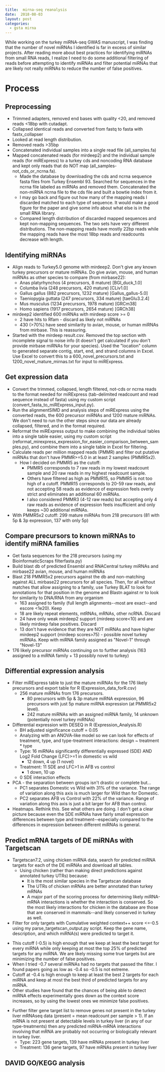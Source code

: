 ```yaml
---
title:  mirna-seq reanalysis
date:  2018-08-03
layout: post
categories:
  - gsta mirna
---
```


While working on the turkey miRNA-seq GWAS manuscript, I was finding that the number of novel miRNAs I identified is far in excess of similar projects. After reading more about best practices for identifying miRNAs from small RNA reads, I realize I need to do some additional filtering of reads before attempting to identify miRNAs and filter potential miRNAs that are likely not really miRNAs to reduce the number of false positives.

# Process

## Preprocessing
  * Trimmed adapters, removed end bases with quality <20, and removed reads <18bp with cutadapt.
  * Collapsed identical reads and converted from fastq to fasta with fastx_collapser
  * Looked at read length distribution.
  * Removed reads >35bp
  * Concatenated individual samples into a single read file (all_samples.fa)
  * Mapped concatenated reads (for mirdeep2) and the individual sample reads (for miRExpress) to a turkey cds and noncoding RNA database and kept only reads that do NOT map (all_samples-not_cds_or_ncrna.fa).
    - Made the database by downloading the cds and ncrna sequence fasta files from Turkey Ensembl 93. Searched for sequences in the ncrna file labeled as miRNAs and removed them. Concatenated the non-miRNA ncrna file to the cds file and built a bowtie index from it.
    - I may go back and figure out how many of the mapping reads I discarded matched to each type of sequence. It would make a good figure for the paper and give some info about what else is in the small RNA library.
    - Compared length distribution of discarded mapped sequences and kept non-mapping sequences. The two sets have very different distributions. The non-mapping reads have mostly 22bp reads while the mapping reads have the most 18bp reads and readcounts decrease with length.

## Identifying miRNAs
  * Align reads to Turkey5.0 genome with mirdeep2. Don't give any known turkey precursors or mature miRNAs. Do give avian, mouse, and human miRNAs as other species to compare (from mirbase22):
    - Anas platyrhynchos (4 precursors, 8 mature) [BGI_duck_1.0]
    - Columba livia (248 precursors, 420 mature) [CLiv1.0]
    - Gallus gallus (882 precursors, 1232 mature) [Gallus_gallus-5.0]
    - Taeniopygia guttata (247 precursors, 334 mature) [taeGlu3.2.4]
    - Mus musculus (1234 precursors, 1978 mature) [GRCm38]
    - Homo sapiens (1917 precursors, 2654 mature) [GRCh38]
  * mirdeep2 identified 600 miRNAs with mirdeep score >= 0
    - 2 have hits to Rfam - discard as likely not miRNAs
    - 430 (>70%) have seed similarity to avian, mouse, or human miRNAs from mirbase. This is reassuring.
  * Started with the mirdeep result.csv. Removed the top section with incomplete signal to noise info (it doesn't get calculated if you don't provide mirbase miRNAs for your species). Used the "location" column to generated separate contig, start, end, and strand columns in Excel. Use Excel to convert this to a 600_novel_precursors.txt and 1200_novel_mature_mirnas.txt for input to miRExpress.

## Get expression data
  * Convert the trimmed, collapsed, length filtered, not-cds or ncrna reads to the format needed for miRExpress (tab-delimited readcount and read sequence instead of fasta) using my custom script (convert_fasta_to_miRExpress_input.py).
  * Run the alignmentSIMD and analysis steps of miRExpress using the converted reads, the 600 precursor miRNAs and 1200 mature miRNAs. We don't need to run the other steps since our data are already collapsed, filtered, and in the format required.
  * Reformat the miRExpress output to make combining the individual tables into a single table easier, using my custom script (reformat_mirexpress_expression_for_easier_comparison_between_samples.py), and combine them into a single table in Excel for filtering.
  * Calculate reads per million mapped reads (PMMR) and filter out putative miRNAs that don't have PMMR>=5.0 in at least 2 samples (PMMR5x2).
    - How I decided on PMMR5 as the cutoff:
      - PMMR5 corresponds to 7 raw reads in my lowest readcount sample and 20 raw reads in my highest readcount sample.
      - Others have filtered as high as PMMR15, so PMMR5 is not too high of a cutoff. PMMR15 corresponds to 20-59 raw reads, and not accepting 58 reads as evidence of expression feels overly strict and eliminates an additional 60 miRNAs.
      - I also considered PMMR3 (4-12 raw reads) but accepting only 4 raw reads as evidence of expression feels insufficient and only keeps ~30 additional miRNAs.
  * With PMMR5x2 cutoff: 299 mature miRNAs from 218 precursors (81 with 5p & 3p expression, 137 with only 5p)

## Compare precursors to known miRNAs to identify miRNA families
  * Get fasta sequences for the 218 precursors (using my BioinformaticScraps filterfasta.py)
  * Build blast db of predicted Ensembl and RNACentral turkey miRNAs and mirbase22 avian, mouse, and human miRNAs
  * Blast 218 PMMR5x2 precursors against the db and non-matching against ALL mirbase22 precursors for all species. Then, for all without matches that allow assigning to a family, use Turkey BLAT to look for annotations for that position in the genome and Blastn against nr to look for similarity to DNA/RNA from any organism
    - 163 assigned to family (full length alignments--most are exact--and escore <1e20). Keep
    - 18 are likely repeat elements, mtRNAs, mRNAs, other ncRNA. Discard
    - 24 have only weak mirdeep2 support (mirdeep score<10) and are likely mirdeep false positives. Discard
    - 13 don't have evidence that they are NOT miRNAs and have higher mirdeep2 support (mirdeep scores>75) - possible novel turkey miRNAs. Keep with miRNA family assigned as "Novel-1"  through "Novel-13"
  * 176 likely precursor miRNAs continuing on to further analysis (163 assigned to a miRNA family + 13 possibly novel to turkey)

## Differential expression analysis
  * Filter miRExpress table to just the mature miRNAs for the 176 likely precursors and export table for R (Expression_data_forR.csv)
    - 256 mature miRNAs from 176 precursors.
      - 80 precursors with 5p & 3p mature miRNA expression, 96 precursors with just 5p mature miRNA expression (at PMMR5x2 level).
      - 242 mature miRNAs with an assigned miRNA family, 14 unknown (potentially novel turkey miRNAs)
  * Differential expression with DESEQ in R (Expression_Analysis.R)
    - BH adjusted significance cutoff = 0.05
    - Analyzing with an ANOVA-like model so we can look for effects of treatment, type, and type-treatment interactions: design \~ treatment \* type
    - Type: 16 miRNAs significantly differentially expressed (SDE) AND Log2 Fold Change (LFC)>=1 in domestic vs wild
      - 12 down, 4 up (1 novel)
    - Treatment: 11 SDE and LFC>1 in AFB vs control
      - 1 down, 10 up
    - 0 SDE interaction effects
  * PCA - the separation between groups isn't drastic or complete but...
    - PC1 separates Domestic vs Wild with 31% of the variance. The range of variation along this axis is much larger for Wild than for Domestic.
    - PC2 separates AFB vs Control with 22% of the variance. Range of variation along this axis is just a bit larger for AFB than control.
  * Heatmaps. Rethink this. See what others are doing. I don't get a clear picture because even the SDE miRNAs have fairly small expression differences between type and treatment--especially compared to the differences in expression between different miRNAs is general.

## Predict mRNA targets of DE miRNAs with Targetscan
  * Targetscan7.2, using chicken miRNA data, search for predicted miRNA targets for each of the DE miRNAs and download all tables.
    - Using chicken (rather than making direct predictions against annotated turkey UTRs) because:
      - It is the most similar species in the Targetscan database
      - The UTRs of chicken mRNAs are better annotated than turkey mRNAs
      - A major part of the scoring process for determining likely miRNA-mRNA interactions is whether the interaction is conserved. So the most likely interactions for chicken in the database are those that are conserved in mammals--and likely conserved in turkey as well.
  * Filter for only targets with Cumulative weighted context++ score <=-0.5 using my parse_targetscan_output.py script. Keep the gene name, description, and which miRNA(s) were predicted to target it.
  - This cutoff (-0.5) is high enough that we keep at least the best target for every miRNA while only keeping at most the top 25% of predicted targets for any miRNA. We are likely missing some true targets but are minimizing the number of false positives.
  - When I tried -0.7 several miRNAs had no targets that passed the filter. I found papers going as low as -0.4 so -0.5 is not extreme.
  - Cutoff at -0.4 is high enough to keep at least the best 2 targets for each miRNA and keep at most the best third of predicted targets for any miRNA.
  - Other studies have found that the chances of being able to detect miRNA effects experimentally goes down as the context score increases, so by using the lowest ones we minimize false positives.
  * Further filter gene target list to remove genes not present in the turkey liver mRNAseq data (present = mean readcount per sample > 1). If an mRNA is not present at detectable levels in turkey liver (in any of our type-treatments) then any predicted miRNA-mRNA interactions involving that mRNA are probably not occurring or biologically relevant in turkey liver.
    - Type: 223 gene targets, 139 have mRNAs present in turkey liver
    - Treatment: 136 gene targets, 97 have mRNAs present in turkey liver

## DAVID GO/KEGG analysis
